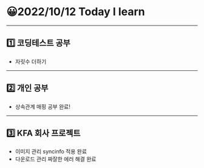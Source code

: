 # 😀2022/10/12 Today I learn
-------------------------
## 1️⃣ 코딩테스트 공부
  * 자릿수 더하기
------------------------
## 2️⃣ 개인 공부
  * 상속관계 매핑 공부 완료!
-------------------------
## 3️⃣ KFA 회사 프로젝트
  * 이미지 관리 syncinfo 적용 완료
  * 다운로드 관리 짜잘한 에러 해결 완료
